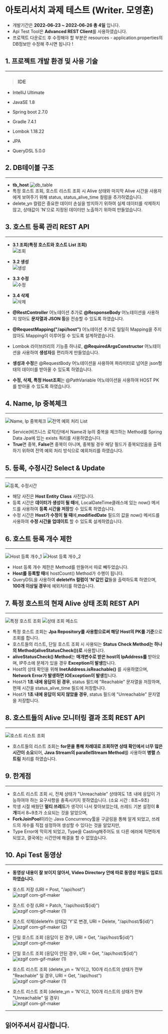# 아토리서치 과제 테스트 (Writer. 모영훈)
- 개발기간은 **2022-06-23 ~ 2022-06-26 총 4일** 입니다.
- Api Test Tool은 **Advanced REST Client**를 사용하였습니다.
- 프로젝트 다운로드 후 수정해야 할 부분은 resources - application.properties의 DB정보만 수정해 주시면 됩니다 ! 

## 1. 프로젝트 개발 환경 및 사용 기술
------------------------------
> ### IDE
- IntelliJ Ultimate

- JavaSE 1.8
- Spring boot 2.7.0
- Gradle 7.4.1
- Lombok 1.18.22
- JPA
- QueryDSL 5.0.0

## 2. DB테이블 구조
------------------------------
- **tb_host**
  ![db_table](https://user-images.githubusercontent.com/54883318/175807554-a88fbf16-9282-4c68-8a27-5fc79e31ec36.JPG)
- 특정 호스트 조회, 호스트 리스트 조회 시 Alive 상태와 마지막 Alive 시간을 사용자에게 보여주기 위해 status, status_alive_time 컬럼을 추가하였습니다.
- delete_yn 컬럼은 중요한 데이터 손실을 방지하기 위하여 실제 데이터를 삭제하지 않고, 상태값이 'N'으로 지정된 데이터만 노출하기 위하여 만들었습니다.

## 3. 호스트 등록 관리 REST API
------------------------------
- **3.1 조회(특정 호스트와 호스트 List 조회)** <br>
  ![조회](https://user-images.githubusercontent.com/54883318/175805231-bfaba711-b644-49b3-b793-8051e26c08f2.JPG)
- **3.2 생성** <br>
  ![생성](https://user-images.githubusercontent.com/54883318/175805263-8ede8017-e9af-4663-a2a4-007039be5612.JPG)
- **3.3 수정** <br>
  ![수정](https://user-images.githubusercontent.com/54883318/175805264-65c304ee-0570-4faa-aa5f-19a37d598745.JPG)
- **3.4 삭제** <br>
  ![삭제](https://user-images.githubusercontent.com/54883318/175805261-783472eb-3180-4a9d-8497-9861f903d482.JPG)

- **@RestController** 어노테이션 추가로 **@ResponseBody** 어노테이션을 사용하지 않아도 **문자열과 JSON 등**을 전송할 수 있도록 하였습니다.
- **@RequestMapping("/api/host")** 어노테이션 추가로 일일히 Mapping을 주지 않아도 Mapping이 이루어질 수 있도록 설계하였습니다.
- Lombok 라이브러리의 기능중 하나로, **@RequiredArgsConstructor** 어노테이션을 사용하여 **생성자**를 편리하게 만들었습니다.
- **생성과 수정**은 @RequestBody 어노테이션을 사용하여 파라미터로 넘어온 json형태의 데이터를 받아올 수 있도록 하였습니다.
- **수정, 삭제, 특정 Host조회**는  @PathVariable 어노테이션을 사용하여 HOST PK를 받아올 수 있도록 하였습니다.

## 4. Name, Ip 중복체크
------------------------------
![Name, Ip 중복체크](https://user-images.githubusercontent.com/54883318/175805673-2515889e-6dfc-4aed-ac53-16c70f7b3689.JPG)
![전역 예외 처리 List](https://user-images.githubusercontent.com/54883318/175806160-15b29a68-40c7-49c0-80cc-03792e95e07d.JPG)
- Service(비즈니스 로직)단에서 Name과 Ip의 중복을 체크하는 Method를 Spring Data Jpa에 있는 exists 쿼리를 사용하였습니다.
- **True**면 중복, **False**면 중복이 아니며, 중복될 경우 해당 필드가 중복되었음을 출력하기 위하여 전역 예외 처리 방식으로 예외처리를 하였습니다.

## 5. 등록, 수정시간 Select & Update
------------------------------
![등록, 수정시간](https://user-images.githubusercontent.com/54883318/175805915-71380ba8-58b2-47fe-a20c-9246e7564d20.JPG)
- 해당 사진은 **Host Entity Class** 사진입니다.
- 등록 시간은 **데이터가 생성이 될 때**에, LocalDateTime클래스에 있는 now() 메서드를 사용하여 **등록 시간을 저장**할 수 있도록 하였습니다.
- 수정 시간은 **Host가 수정이 될 때**에,**modifiedDate** 필드의 값을 now() 메서드를 사용하여 **수정 시간을 업데이트** 할 수 있도록 설계하였습니다.

## 6. 호스트 등록 개수 제한
------------------------------
![Host 등록 개수_1](https://user-images.githubusercontent.com/54883318/175806027-dfeef926-a702-44da-82f2-8cd3092d3d5c.JPG)
![Host 등록 개수_2](https://user-images.githubusercontent.com/54883318/175806029-5ef08785-0eb8-40db-8880-68967f424731.JPG)
- Host 등록 개수 제한은 Method를 만들어서 따로 빼두었습니다.
- **Host를 등록할 때**에 hostCount() Method가 수행이 됩니다.
- QueryDSL을 사용하여 **deleteYn 컬럼이 'N'값인 값**들을 출력하도록 하였으며, **100개 이상일 경우**에 예외처리를 하였습니다.

## 7. 특정 호스트의 현재 Alive 상태 조회 REST API
------------------------------
![특정 호스트 조회](https://user-images.githubusercontent.com/54883318/175806245-1b2f28bf-db0b-4bb1-8203-e69ed873cd20.JPG)
![상태 조회 메소드](https://user-images.githubusercontent.com/54883318/175806247-2ca12499-cb5b-459c-bc44-bdbfeee30db8.JPG)
- 특정 호스트 조회는 **Jpa Repository를 사용함으로써 해당 Host의 PK를 기준**으로 조회를 합니다.
- 호스트들의 리스트, 단일 호스트 조회 시 사용되는 **Status Check Method는 하나의 Method(aliveStatusCheck())로** 사용합니다.
- **aliveStatusCheck() Method**는 **매개변수로 받은 host의 IpAddress를** 받아오며, IP주소에 문제가 있을 경우 **Exception이 발생**합니다.
- Host의 상태 확인을 위해 **InetAddress.isReachable()** 를 사용하였으며, **Network Error가 발생하면 IOException이 발생**합니다.
- Host가 **1초 내에 응답이 된 경우**, status 필드에 "Reachable" 문자열을 저장하며, 현재 시간을 status_alive_time 필드에 저장합니다.
- Host가 **1초 내에 응답이 되지 않았을 경우**, status 필드에 "Unreachable" 문자열을 저장합니다.

## 8. 호스트들의 Alive 모니터링 결과 조회 REST API
------------------------------
![호스트 리스트 조회](https://user-images.githubusercontent.com/54883318/175806625-ba816c3d-b094-47b8-86e6-29e06ea33216.JPG)
- 호스트들의 리스트 조회는 **for문을 통해 차례대로 조회하면 상태 확인에서 너무 많은 시간이 소요**되어, **Java Stream의 parallelStream Method**를 사용하여 **병렬 스트림** 처리를 하였습니다.

## 9. 한계점
------------------------------
- 호스트 리스트 조회 시, 전체 상태가 "Unreachable" 상태여도 1초 내에 응답이 가능하여야 하는 요구사항을 충족시키지 못하였습니다. (소요 시간 : 8초~9초)
- 학생 시절 배웠던 **멀티 쓰레드**가 생각이 나서 찾아보았는데, 쓰레드 기본 설정이 **8개**여서 8~9초가 소요되는 것을 알았으며,
- **ForkJoinPool**이라는 Java Concurrency툴을 구글링을 통해 알게 되었고, 쓰레드의 개수를 직접 설정하여 생성할 수 있다는 것을 알았지만,
- Type Error에 막히게 되었고, Type을 Casting해주어도 또 다른 에러에 직면하게 되었고, 결국에는 시간안에 해결을 할 수 없었습니다.

## 10. Api Test 동영상
------------------------------
- **동영상 내용이 잘 보이지 않아서, Video Directory 안에 따로 동영상 파일도 업로드 하였습니다.**

- 호스트 저장 (URI = Post, "/api/host") <br>
![ezgif com-gif-maker](https://user-images.githubusercontent.com/54883318/175808753-d8b6e81f-c99f-46ef-b387-443c46e0ac3d.gif) 
- 호스트 수정 (URI = Patch, "/api/host/${id}") <br>
![ezgif com-gif-maker (1)](https://user-images.githubusercontent.com/54883318/175809003-d8168e8d-5cd9-4cdf-b757-17fa8ee14053.gif)
- 호스트 삭제(deleteYn 상태값 'Y'로 변경, URI = Delete, "/api/host/${id}") <br>
![ezgif com-gif-maker (2)](https://user-images.githubusercontent.com/54883318/175809201-f81eeb7e-dde6-4f10-a6b5-f240449c6fee.gif)
- 단일 호스트 조회 (응답이 된 경우, URI = Get, "/api/host/${id}") <br>
![ezgif com-gif-maker](https://user-images.githubusercontent.com/54883318/175809557-aa3d880e-7dc7-4d4d-86fd-2d219316ab9c.gif)
- 단일 호스트 조회 (응답이 안된 경우, URI = Get, "/api/host/${id}") <br>
![ezgif com-gif-maker (1)](https://user-images.githubusercontent.com/54883318/175809721-6596fc54-db3d-4d17-8ef7-a9312a707f40.gif)
- 호스트 리스트 조회 (delete_yn = 'N'이고, 100개 리스트의 상태가 전부 "Reachable" 일 경우, URI = Get, "/api/host") <br>
![ezgif com-gif-maker (1)](https://user-images.githubusercontent.com/54883318/175810253-8b969da1-0469-4401-b1db-2305e8a35e11.gif)
- 호스트 리스트 조회 (delete_yn = 'N'이고, 100개 리스트의 상태가 전부 "Unreachable" 일 경우) <br>
![ezgif com-gif-maker](https://user-images.githubusercontent.com/54883318/175810095-179dfe48-c2fe-4b0f-9d83-bba543905595.gif)

------------------------------
<h2>읽어주셔서 감사합니다.</h2>
